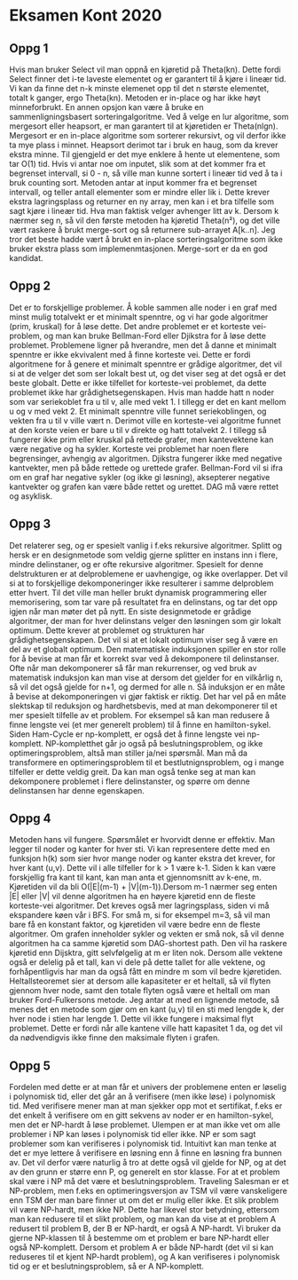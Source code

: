 # Eksamen Kont 2020

## Oppg 1

Hvis man bruker Select vil man oppnå en kjøretid på Theta(kn). Dette fordi Select finner det i-te laveste elementet og er garantert til å kjøre i lineær tid. Vi kan da finne det n-k minste elemenet opp til det n største elementet, totalt k ganger, ergo Theta(kn). Metoden er in-place og har ikke høyt minneforbrukt.
En annen opsjon kan være å bruke en sammenligningsbasert sorteringalgoritme. Ved å velge en lur algoritme, som mergesort eller heapsort, er man garantert til at kjøretiden er Theta(nlgn). Mergesort er en in-place algoritme som sorterer rekursivt, og vil derfor ikke ta mye plass i minnet. Heapsort derimot tar i bruk en haug, som da krever ekstra minne. Til gjengjeld er det mye enklere å hente ut elementene, som tar O(1) tid.
Hvis vi antar noe om inputet, slik som at det kommer fra et begrenset intervall, si 0 - n, så ville man kunne sortert i lineær tid ved å ta i bruk counting sort. Metoden antar at input kommer fra et begrenset intervall, og teller antall elementer som er mindre eller lik i. Dette krever ekstra lagringsplass og returner en ny array, men kan i et bra tilfelle som sagt kjøre i lineær tid.
Hva man faktisk velger avhenger litt av k. Dersom k nærmer seg n, så vil den første metoden ha kjøretid Theta(n²), og det ville vært raskere å brukt merge-sort og så returnere sub-arrayet A[k..n]. Jeg tror det beste hadde vært å brukt en in-place sorteringsalgoritme som ikke bruker ekstra plass som implemenmtasjonen. Merge-sort er da en god kandidat.

## Oppg 2

Det er to forskjellige problemer. Å koble sammen alle noder i en graf med minst mulig totalvekt er et minimalt spenntre, og vi har gode algoritmer (prim, kruskal) for å løse dette. Det andre problemet er et korteste vei-problem, og man kan bruke Bellman-Ford eller Djikstra for å løse dette problemet. 
Problemene ligner på hverandre, men det å danne et minimalt spenntre er ikke ekvivalent med å finne korteste vei. Dette er fordi algoritmene for å genere et minimalt spenntre er grådige algoritmer, det vil si at de velger det som ser lokalt best ut, og det viser seg at det også er det beste globalt. Dette er ikke tilfellet for korteste-vei problemet, da dette problemet ikke har grådighetsegenskapen. Hvis man hadde hatt n noder som var seriekoblet fra u til v, alle med vekt 1. I tillegg er det en kant mellom u og v med vekt 2. Et minimalt spenntre ville funnet seriekoblingen, og vekten fra u til v ville vært n. Derimot ville en korteste-vei algoritme funnet at den korste veien er bare u til v direkte og hatt totalvekt 2. I tillegg så fungerer ikke prim eller kruskal på rettede grafer, men kantevektene kan være negative og ha sykler. Korteste vei problemet har noen flere begrensinger, avhengig av algoritmen. Djikstra fungerer ikke med negative kantvekter, men på både rettede og urettede grafer. Bellman-Ford vil si ifra om en graf har negative sykler (og ikke gi løsning), aksepterer negative kantvekter og grafen kan være både rettet og urettet. DAG må være rettet og asyklisk.

## Oppg 3

Det relaterer seg, og er spesielt vanlig i f.eks rekursive algoritmer. Splitt og hersk er en designmetode som veldig gjerne splitter en instans inn i flere, mindre delinstaner, og er ofte rekursive algoritmer. Spesielt for denne delstrukturen er at delproblemene er uavhengige, og ikke overlapper. Det vil si at to forskjellige dekomponeringer ikke resulterer i samme delproblem etter hvert. Til det ville man heller brukt dynamisk programmering eller memorisering, som tar vare på resultatet fra en delinstans, og tar det opp igjen når man møter det på nytt. En siste designmetode er grådige algoritmer, der man for hver delinstans velger den løsningen som gir lokalt optimum. Dette krever at problemet og strukturen har grådighetsegenskapen. Det vil si at et lokalt optimum viser seg å være en del av et globalt optimum. 
Den matematiske induksjonen spiller en stor rolle for å bevise at man får et korrekt svar ved å dekomponere til delinstanser. Ofte når man dekomponerer så får man rekurrenser, og ved bruk av matematisk induksjon kan man vise at dersom det gjelder for en vilkårlig n, så vil det også gjelde for n+1, og dermed for alle n. Så induksjon er en måte å bevise at dekomponeringen vi gjør faktisk er riktig.
Det har vel på en måte slektskap til reduksjon og hardhetsbevis, med at man dekomponerer til et mer spesielt tilfelle av et problem. For eksempel så kan man redusere å finne lengste vei (et mer generelt problem) til å finne en hamilton-sykel. Siden Ham-Cycle er np-komplett, er også det å finne lengste vei np-komplett. 
NP-kompletthet går jo også på beslutningsproblem, og ikke optimeringsproblem, altså man stiller ja/nei spørsmål. Man må da transformere en optimeringsproblem til et bestlutnignsproblem, og i mange tilfeller er dette veldig greit. Da kan man også tenke seg at man kan dekomponere problemet i flere delinstanster, og spørre om denne delinstansen har denne egenskapen.

## Oppg 4

Metoden hans vil fungere. Spørsmålet er hvorvidt denne er effektiv. Man legger til noder og kanter for hver sti. Vi kan representere dette med en funksjon h(k) som sier hvor mange noder og kanter ekstra det krever, for hver kant (u,v). Dette vil i alle tilfeller for k > 1 være k-1. Siden k kan være forskjellig fra kant til kant, kan man anta et gjennomsnitt av k-ene, m. Kjøretiden vil da bli O(|E|(m-1) + |V|(m-1)).Dersom m-1 nærmer seg enten |E| eller |V| vil denne algoritmen ha en høyere kjøretid enn de fleste korteste-vei algoritmer. Det kreves også mer lagringsplass, siden vi må ekspandere køen vår i BFS. For små m, si for eksempel m=3, så vil man bare få en konstant faktor, og kjøretiden vil være bedre enn de fleste algoritmer. Om grafen inneholder sykler og vekten er små nok, så vil denne algoritmen ha ca samme kjøretid som DAG-shortest path. Den vil ha raskere kjøretid enn Dijsktra, gitt selvfølgelig at m er liten nok. Dersom alle vektene også er delelig på et tall, kan vi dele på dette tallet for alle vektene, og forhåpentligvis har man da også fått en mindre m som vil bedre kjøretiden.
Heltallsteoremet sier at dersom alle kapasiteter er et heltall, så vil flyten gjennom hver node, samt den totale flyten også være et heltall om man bruker Ford-Fulkersons metode.
Jeg antar at med en lignende metode, så menes det en metode som gjør om en kant (u,v) til en sti med lengde k, der hver node i stien har lengde 1. Dette vil ikke fungere i maksimal flyt problemet. Dette er fordi når alle kantene ville hatt kapasitet 1 da, og det vil da nødvendigvis ikke finne den maksimale flyten i grafen.

## Oppg 5

Fordelen med dette er at man får et univers der problemene enten er løselig i polynomisk tid, eller det går an å verifisere (men ikke løse) i polynomisk tid. Med verifisere mener man at man sjekker opp mot et sertifikat, f.eks er det enkelt å verifisere om en gitt sekvens av noder er en hamilton-sykel, men det er NP-hardt å løse problemet. Ulempen er at man ikke vet om alle problemer i NP kan løses i polynomisk tid eller ikke.
NP er som sagt problemer som kan verifiseres i polynomisk tid. Intuitivt kan man tenke at det er mye lettere å verifisere en løsning enn å finne en løsning fra bunnen av. Det vil derfor være naturlig å tro at dette også vil gjelde for NP, og at det av den grunn er større enn P, og generelt en stor klasse. 
For at et problem skal være i NP må det være et beslutningsproblem. Traveling Salesman er et NP-problem, men f.eks en optimeringsversjon av TSM vil være vanskeligere enn TSM der man bare finner ut om det er mulig eller ikke. Et slik problem vil være NP-hardt, men ikke NP. Dette har likevel stor betydning, ettersom man kan redusere til et slikt problem, og man kan da vise at et problem A redusert til problem B, der B er NP-hardt, er også A NP-hardt. Vi bruker da gjerne NP-klassen til å bestemme om et problem er bare NP-hardt eller også NP-komplett. Dersom et problem A er både NP-hardt (det vil si kan reduseres til et kjent NP-hardt problem), og A kan verifiseres i polynomisk tid og er et beslutningsproblem, så er A NP-komplett.
